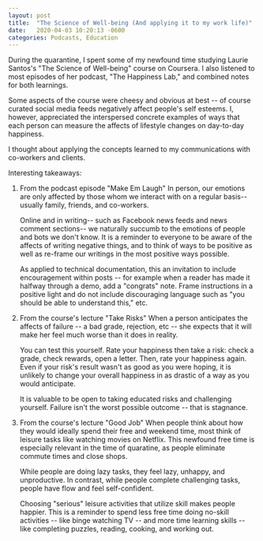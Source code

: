 ```yaml
---
layout: post
title:  "The Science of Well-being (And applying it to my work life)"
date:   2020-04-03 10:20:13 -0600
categories: Podcasts, Education
---
```


During the quarantine, I spent some of my newfound time studying Laurie Santos's "The Science of Well-being" course on Coursera. I also listened to most episodes of her podcast, "The Happiness Lab," and combined notes for both learnings.

Some aspects of the course were cheesy and obvious at best -- of course curated social media feeds negatively affect people's self esteems. I, however, appreciated the interspersed concrete examples of ways that each person can measure the affects of lifestyle changes on day-to-day happiness.

I thought about applying the concepts learned to my communications with co-workers and clients.

Interesting takeaways:

1. From the podcast episode "Make Em Laugh"
    In person, our emotions are only affected by those whom we interact with on a regular basis-- usually family, friends, and co-workers.

    Online and in writing-- such as Facebook news feeds and news comment sections-- we naturally succumb to the emotions of people and bots we don't know.  It is a reminder to everyone to be aware of the affects of writing negative things, and to think of ways to be positive as well as re-frame our writings in the most positive ways possible.

    As applied to technical documentation, this an invitation to include encouragement within posts -- for example when a reader has made it halfway through a demo, add a "congrats" note.  Frame instructions in a positive light and do not include discouraging language such as "you should be able to understand this," etc.

2. From the course's lecture "Take Risks"
    When a person anticipates the affects of failure -- a bad grade, rejection, etc -- she expects that it will make her feel much worse than it does in reality.

    You can test this yourself. Rate your happiness then take a risk: check a grade, check rewards, open a letter. Then, rate your happiness again. Even if your risk's result wasn't as good as you were hoping, it is unlikely to change your overall happiness in as drastic of a way as you would anticipate.

    It is valuable to be open to taking educated risks and challenging yourself.  Failure isn't the worst possible outcome -- that is stagnance. 

3. From the course's lecture "Good Job"
    When people think about how they would ideally spend their free and weekend time, most think of leisure tasks like watching movies on Netflix. This newfound free time is especially relevant in the time of quaratine, as people eliminate commute times and close shops.

    While people are doing lazy tasks, they feel lazy, unhappy, and unproductive. In contrast, while people complete challenging tasks, people have flow and feel self-confident.

    Choosing "serious" leisure activities that utilize skill makes people happier. This is a reminder to spend less free time doing no-skill activities -- like binge watching TV -- and more time learning skills -- like completing puzzles, reading, cooking, and working out. 
